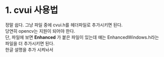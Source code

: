 # 1. cvui 사용법
정말 쉽다. 그냥 파일 중에 cvui.h를 헤더파일로 추가시키면 된다.<br>
당연히 opencv는 지원이 되어야 한다.<br>
단, 파일에 보면 **Enhanced** 가 붙은 파일이 있는데 얘는 EnhancedWindows.h라는 파일을 더 추가시키면 된다.<br>
한글 설명을 추가 시켜놔서 

